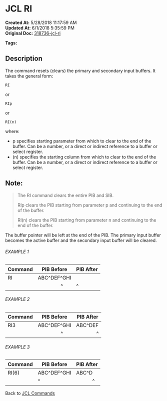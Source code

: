 # JCL RI

**Created At:** 5/28/2018 11:17:59 AM  
**Updated At:** 6/1/2018 5:35:59 PM  
**Original Doc:** [318736-jcl-ri](https://docs.jbase.com/45792-jcl/318736-jcl-ri)  

**Tags:**
<badge text='buffer' vertical='middle' />
<badge text='jcl' vertical='middle' />

## Description 

The command resets (clears) the primary and secondary input buffers. It takes the general form:

```
RI
```

or

```
RIp
```

or

```
RI(n)
```

where:

- p specifies starting parameter from which to clear to the end of the buffer. Can be a number, or a direct or indirect reference to a buffer or select register.
- (n) specifies the starting column from which to clear to the end of the buffer. Can be a number, or a direct or indirect reference to a buffer or select register.




## Note:


> The RI command clears the entire PIB and SIB.
> 
> RIp clears the PIB starting from parameter p and continuing to the end of the buffer.
> 
> RI(n) clears the PIB starting from parameter n and continuing to the end of the buffer.


The buffer pointer will be left at the end of the PIB. The primary input buffer becomes the active buffer and the secondary input buffer will be cleared.



###### EXAMPLE 1


| Command<br> | PIB Before<br> | PIB After<br> |
| --- | --- | --- |
| RI<br> | ABC^DEF^GHI<br> | <br> |
| <br> |                  ^ | ^<br> |




###### EXAMPLE 2


| Command<br> | PIB Before<br> | PIB After<br> |
| --- | --- | --- |
| RI3<br> | ABC^DEF^GHI<br> | ABC^DEF<br> |
| <br> |                  ^ |                ^ |




###### EXAMPLE 3


| Command<br> | PIB Before<br> | PIB After<br> |
| --- | --- | --- |
| RI(6)<br> | ABC^DEF^GHI<br> | ABC^D<br> |
| <br> | ^<br> |             ^ |




Back to [JCL Commands](./../jcl-commands)
